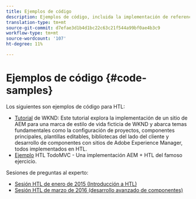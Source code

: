 ```yaml
---
title: Ejemplos de código
description: Ejemplos de código, incluida la implementación de referencia de We.Retail
translation-type: tm+mt
source-git-commit: d7efae3d1b4d1bc22c63c21f544a99bf0ae4b3c9
workflow-type: tm+mt
source-wordcount: '107'
ht-degree: 11%

---
```



# Ejemplos de código {#code-samples}

Los siguientes son ejemplos de código para HTL:

* [Tutorial](https://docs.adobe.com/content/help/en/experience-manager-learn/getting-started-wknd-tutorial-develop/overview.html) de WKND: Este tutorial explora la implementación de un sitio de AEM para una marca de estilo de vida ficticia de WKND y abarca temas fundamentales como la configuración de proyectos, componentes principales, plantillas editables, bibliotecas del lado del cliente y desarrollo de componentes con sitios de Adobe Experience Manager, todos implementados en HTL.
* [Ejemplo](https://github.com/Adobe-Marketing-Cloud/aem-sightly-sample-todomvc) HTL TodoMVC - Una implementación AEM + HTL del famoso ejercicio.

Sesiones de preguntas al experto:

* [Sesión HTL de enero de 2015 (Introducción a HTL)](http://scottsdigitalcommunity.blogspot.ca/2015/01/upcoming-sessions-of-ask-aem-community.html)
* [Sesión HTL de marzo de 2016 (desarrollo avanzado de componentes)](http://scottsdigitalcommunity.blogspot.ca/2016/03/ask-aem-community-experts-deep-dive.html)
